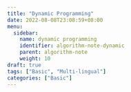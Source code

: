 ```yaml
---
title: "Dynamic Programming"
date: 2022-08-08T23:08:59+08:00
menu:
  sidebar:
    name: dynamic programming
    identifier: algorithm-note-dynamic
    parent: algorithm-note
    weight: 10
draft: true
tags: ["Basic", "Multi-lingual"]
categories: ["Basic"]
---
```



